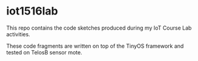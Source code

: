 # iot1516lab

This repo contains the code sketches produced during my IoT Course Lab activities.

These code fragments are written on top of the TinyOS framework and tested on TelosB sensor mote.
